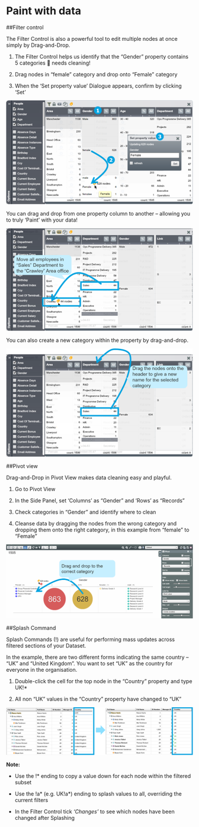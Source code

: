 # Paint with data

##Filter control

The Filter Control is also a powerful tool to edit multiple nodes at once simply by Drag-and-Drop.

1. The Filter Control helps us identify that the “Gender” property contains 5 categories  needs cleaning!

2. Drag nodes in “female” category and drop onto “Female” category

3. When the ‘Set property value’ Dialogue appears, confirm by clicking ‘Set’

![](4-008.filtercontrol.png)

You can drag and drop from one property column to another – allowing you to truly ‘Paint’ with your data!

![](4-009.filtercontrol2.png)

You can also create a new category within the property by drag-and-drop. 

![](4-010.filtercontrol3.png)

##Pivot view

Drag-and-Drop in Pivot View makes data cleaning easy and playful.

1. Go to Pivot View

2. In the Side Panel, set ‘Columns’ as “Gender” and ‘Rows’ as “Records”

3. Check categories in “Gender” and identify where to clean

4. Cleanse data by dragging the nodes from the wrong category and dropping them onto the right category, in this example from “female” to “Female”

![](4-011.pivotview.png)

##Splash Command

Splash Commands (!) are useful for performing mass updates across filtered sections of your Dataset. 

In the example, there are two different forms indicating the same country – “UK” and “United Kingdom”. You want to set “UK” as the country for everyone in the organisation. 

1. Double-click the cell for the top node in the “Country” property and type UK!*

2. All non “UK” values in the “Country” property have changed to “UK”

![](4-012.splashcommand.png)

**Note:**

* Use the !\* ending to copy a value down for each node within the filtered subset

* Use the !a\* (e.g. UK!a\*) ending to splash values to all, overriding the current filters

* In the Filter Control tick *‘Changes’*  to see which nodes have been changed after Splashing
